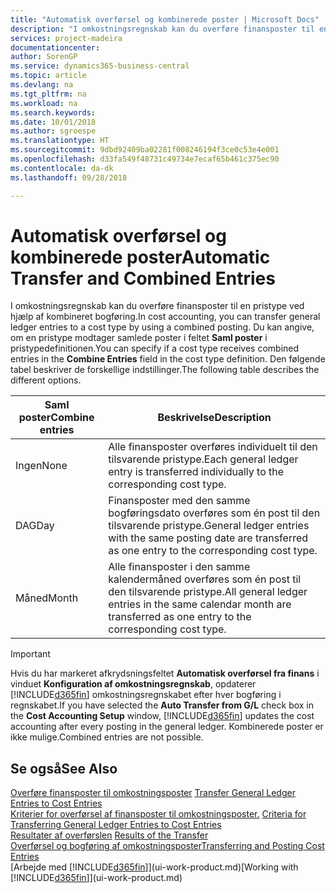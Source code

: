 ```yaml
---
title: "Automatisk overførsel og kombinerede poster | Microsoft Docs"
description: "I omkostningsregnskab kan du overføre finansposter til en pristype ved hjælp af kombineret bogføring. Du kan angive, om en pristype modtager samlede poster i feltet **Saml poster** i pristypedefinitionen. Den følgende tabel beskriver de forskellige indstillinger."
services: project-madeira
documentationcenter: 
author: SorenGP
ms.service: dynamics365-business-central
ms.topic: article
ms.devlang: na
ms.tgt_pltfrm: na
ms.workload: na
ms.search.keywords: 
ms.date: 10/01/2018
ms.author: sgroespe
ms.translationtype: HT
ms.sourcegitcommit: 9dbd92409ba02281f008246194f3ce0c53e4e001
ms.openlocfilehash: d33fa549f48731c49734e7ecaf65b461c375ec90
ms.contentlocale: da-dk
ms.lasthandoff: 09/28/2018

---
```

# <a name="automatic-transfer-and-combined-entries"></a><span data-ttu-id="98ace-105">Automatisk overførsel og kombinerede poster</span><span class="sxs-lookup"><span data-stu-id="98ace-105">Automatic Transfer and Combined Entries</span></span>
<span data-ttu-id="98ace-106">I omkostningsregnskab kan du overføre finansposter til en pristype ved hjælp af kombineret bogføring.</span><span class="sxs-lookup"><span data-stu-id="98ace-106">In cost accounting, you can transfer general ledger entries to a cost type by using a combined posting.</span></span> <span data-ttu-id="98ace-107">Du kan angive, om en pristype modtager samlede poster i feltet **Saml poster** i pristypedefinitionen.</span><span class="sxs-lookup"><span data-stu-id="98ace-107">You can specify if a cost type receives combined entries in the **Combine Entries** field in the cost type definition.</span></span> <span data-ttu-id="98ace-108">Den følgende tabel beskriver de forskellige indstillinger.</span><span class="sxs-lookup"><span data-stu-id="98ace-108">The following table describes the different options.</span></span>  

|<span data-ttu-id="98ace-109">Saml poster</span><span class="sxs-lookup"><span data-stu-id="98ace-109">Combine entries</span></span>|<span data-ttu-id="98ace-110">Beskrivelse</span><span class="sxs-lookup"><span data-stu-id="98ace-110">Description</span></span>|  
|---------------------|-----------------|  
|<span data-ttu-id="98ace-111">Ingen</span><span class="sxs-lookup"><span data-stu-id="98ace-111">None</span></span>|<span data-ttu-id="98ace-112">Alle finansposter overføres individuelt til den tilsvarende pristype.</span><span class="sxs-lookup"><span data-stu-id="98ace-112">Each general ledger entry is transferred individually to the corresponding cost type.</span></span>|  
|<span data-ttu-id="98ace-113">DAG</span><span class="sxs-lookup"><span data-stu-id="98ace-113">Day</span></span>|<span data-ttu-id="98ace-114">Finansposter med den samme bogføringsdato overføres som én post til den tilsvarende pristype.</span><span class="sxs-lookup"><span data-stu-id="98ace-114">General ledger entries with the same posting date are transferred as one entry to the corresponding cost type.</span></span>|  
|<span data-ttu-id="98ace-115">Måned</span><span class="sxs-lookup"><span data-stu-id="98ace-115">Month</span></span>|<span data-ttu-id="98ace-116">Alle finansposter i den samme kalendermåned overføres som én post til den tilsvarende pristype.</span><span class="sxs-lookup"><span data-stu-id="98ace-116">All general ledger entries in the same calendar month are transferred as one entry to the corresponding cost type.</span></span>|  

> [!IMPORTANT]  
>  <span data-ttu-id="98ace-117">Hvis du har markeret afkrydsningsfeltet **Automatisk overførsel fra finans** i vinduet **Konfiguration af omkostningsregnskab**, opdaterer [!INCLUDE[d365fin](includes/d365fin_md.md)] omkostningsregnskabet efter hver bogføring i regnskabet.</span><span class="sxs-lookup"><span data-stu-id="98ace-117">If you have selected the **Auto Transfer from G/L** check box in the **Cost Accounting Setup** window, [!INCLUDE[d365fin](includes/d365fin_md.md)] updates the cost accounting after every posting in the general ledger.</span></span> <span data-ttu-id="98ace-118">Kombinerede poster er ikke mulige.</span><span class="sxs-lookup"><span data-stu-id="98ace-118">Combined entries are not possible.</span></span>  

## <a name="see-also"></a><span data-ttu-id="98ace-119">Se også</span><span class="sxs-lookup"><span data-stu-id="98ace-119">See Also</span></span>  
 <span data-ttu-id="98ace-120">[Overføre finansposter til omkostningsposter](finance-how-to-transfer-general-ledger-entries-to-cost-entries.md) </span><span class="sxs-lookup"><span data-stu-id="98ace-120">[Transfer General Ledger Entries to Cost Entries](finance-how-to-transfer-general-ledger-entries-to-cost-entries.md) </span></span>  
 <span data-ttu-id="98ace-121">[Kriterier for overførsel af finansposter til omkostningsposter.](finance-criteria-for-transferring-general-ledger-entries-to-cost-entries.md) </span><span class="sxs-lookup"><span data-stu-id="98ace-121">[Criteria for Transferring General Ledger Entries to Cost Entries](finance-criteria-for-transferring-general-ledger-entries-to-cost-entries.md) </span></span>  
 <span data-ttu-id="98ace-122">[Resultater af overførslen](finance-results-of-the-transfer.md) </span><span class="sxs-lookup"><span data-stu-id="98ace-122">[Results of the Transfer](finance-results-of-the-transfer.md) </span></span>  
 [<span data-ttu-id="98ace-123">Overførsel og bogføring af omkostningsposter</span><span class="sxs-lookup"><span data-stu-id="98ace-123">Transferring and Posting Cost Entries</span></span>](finance-transfer-and-post-cost-entries.md)  
 <span data-ttu-id="98ace-124">[Arbejde med [!INCLUDE[d365fin](includes/d365fin_md.md)]](ui-work-product.md)</span><span class="sxs-lookup"><span data-stu-id="98ace-124">[Working with [!INCLUDE[d365fin](includes/d365fin_md.md)]](ui-work-product.md)</span></span>

